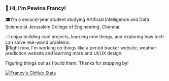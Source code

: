 ### 👋 Hi, I'm Pewina Francy!

🎓I'm a second-year student studying Artificial Intelligence and Data Science at Jerusalem College of Engineering, Chennai.

💡I enjoy building cool projects, learning new things, and exploring how tech can solve real-world problems.  
🎨Right now, I'm working on things like a period tracker website, weather prediction website and learning more and UI/UX design.

Figuring things out as I build them.
Thanks for stopping by!

<!-- GitHub stats from https://github.com/anuraghazra/github-readme-stats -->
[![Francy's GitHub Stats](https://github-readme-stats.vercel.app/api?username=pewinafrancy&count_private=true&show_icons=true&theme=radical&hide_rank=false)](https://github.com/anuraghazra/github-readme-stats)
